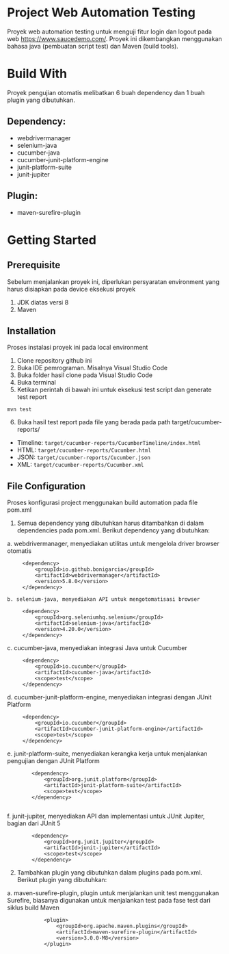 # Project Web Automation Testing
Proyek web automation testing untuk menguji fitur login dan logout pada web https://www.saucedemo.com/. Proyek ini dikembangkan menggunakan bahasa java (pembuatan script test) dan Maven (build tools).


# Build With
Proyek pengujian otomatis melibatkan 6 buah dependency dan 1 buah plugin yang dibutuhkan.
## Dependency:
- webdrivermanager
- selenium-java
- cucumber-java
- cucumber-junit-platform-engine
- junit-platform-suite
- junit-jupiter
## Plugin:
- maven-surefire-plugin


# Getting Started


## Prerequisite
Sebelum menjalankan proyek ini, diperlukan persyaratan environment yang harus disiapkan pada device eksekusi proyek
1. JDK diatas versi 8
2. Maven


## Installation
Proses instalasi proyek ini pada local environment
1. Clone repository github ini
2. Buka IDE pemrograman. Misalnya Visual Studio Code
3. Buka folder hasil clone pada Visual Studio Code
4. Buka terminal
5. Ketikan perintah di bawah ini untuk eksekusi test script dan generate test report
```
mvn test
```
6. Buka hasil test report pada file yang berada pada path target/cucumber-reports/
- Timeline: `target/cucumber-reports/CucumberTimeline/index.html`
- HTML: `target/cucumber-reports/Cucumber.html`
- JSON: `target/cucumber-reports/Cucumber.json`
- XML: `target/cucumber-reports/Cucumber.xml`


## File Configuration
Proses konfigurasi project menggunakan build automation pada file pom.xml
1. Semua dependency yang dibutuhkan harus ditambahkan di dalam dependencies pada pom.xml. Berikut dependency yang dibutuhkan:
   
a. webdrivermanager, menyediakan utilitas untuk mengelola driver browser otomatis
   ```
        <dependency>
            <groupId>io.github.bonigarcia</groupId>
            <artifactId>webdrivermanager</artifactId>
            <version>5.8.0</version>
        </dependency>

   ```
 	b. selenium-java, menyediakan API untuk mengotomatisasi browser
   ```
        <dependency>
            <groupId>org.seleniumhq.selenium</groupId>
            <artifactId>selenium-java</artifactId>
            <version>4.20.0</version>
        </dependency>

   ```
c. cucumber-java, menyediakan integrasi Java untuk Cucumber
   ```    
        <dependency>
            <groupId>io.cucumber</groupId>
            <artifactId>cucumber-java</artifactId>
            <scope>test</scope>
        </dependency>

   ```
d. cucumber-junit-platform-engine, menyediakan integrasi dengan JUnit Platform
   ```
        <dependency>
            <groupId>io.cucumber</groupId>
            <artifactId>cucumber-junit-platform-engine</artifactId>
            <scope>test</scope>
        </dependency>

   ```
e. junit-platform-suite, menyediakan kerangka kerja untuk menjalankan pengujian dengan JUnit Platform
```
        <dependency>
            <groupId>org.junit.platform</groupId>
            <artifactId>junit-platform-suite</artifactId>
            <scope>test</scope>
        </dependency>


```
f. junit-jupiter, menyediakan API dan implementasi untuk JUnit Jupiter, bagian dari JUnit 5
```
        <dependency>
            <groupId>org.junit.jupiter</groupId>
            <artifactId>junit-jupiter</artifactId>
            <scope>test</scope>
        </dependency>
```

2. Tambahkan plugin yang dibutuhkan dalam plugins pada pom.xml. Berikut plugin yang dibutuhkan:


a. maven-surefire-plugin, plugin untuk menjalankan unit test menggunakan Surefire, biasanya digunakan untuk menjalankan test pada fase test dari siklus build Maven
```
            <plugin>
                <groupId>org.apache.maven.plugins</groupId>
                <artifactId>maven-surefire-plugin</artifactId>
                <version>3.0.0-M8</version>
            </plugin>
```
